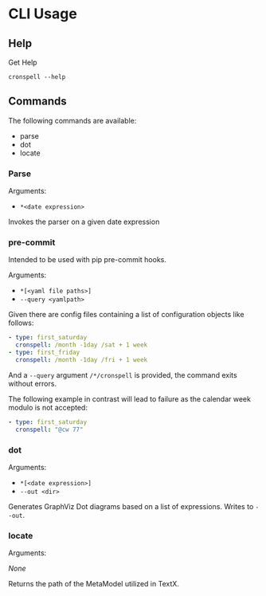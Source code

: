 # CLI Usage

## Help

Get Help

```shell
cronspell --help
```

## Commands

The following commands are available:

  * parse
  * dot
  * locate

### Parse

Arguments:

  * `*<date expression>`

Invokes the parser on a given date expression

### pre-commit

Intended to be used with pip pre-commit hooks.

Arguments:

  * `*[<yaml file paths>]`
  * `--query <yamlpath>`


Given there are config files containing a list of configuration objects like follows:

```yaml
- type: first_saturday
  cronspell: /month -1day /sat + 1 week
- type: first_friday
  cronspell: /month -1day /fri + 1 week
```

And a `--query` argument `/*/cronspell` is provided, the command exits without errors.

The following example in contrast will lead to failure as the calendar week modulo is
not accepted:

```yaml
- type: first_saturday
  cronspell: "@cw 77"
```


### dot

Arguments:

  * `*[<date expression>]`
  * `--out <dir>`

Generates GraphViz Dot diagrams based on a list of expressions. Writes to `--out`.

### locate

Arguments:

  *None*

Returns the path of the MetaModel utilized in TextX.
